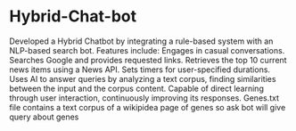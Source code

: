 # Hybrid-Chat-bot
Developed a Hybrid Chatbot by integrating a rule-based system with an NLP-based search bot.
Features include:
Engages in casual conversations.
Searches Google and provides requested links.
Retrieves the top 10 current news items using a News API.
Sets timers for user-specified durations.
Uses AI to answer queries by analyzing a text corpus, finding similarities between the input and the corpus content.
Capable of direct learning through user interaction, continuously improving its responses.
Genes.txt file contains a text corpus of a wikipidea page of genes so ask bot will give query about genes
